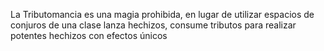 La Tributomancia es una magia prohibida, en lugar de utilizar espacios de conjuros de una clase lanza hechizos, consume tributos para realizar potentes hechizos con efectos únicos